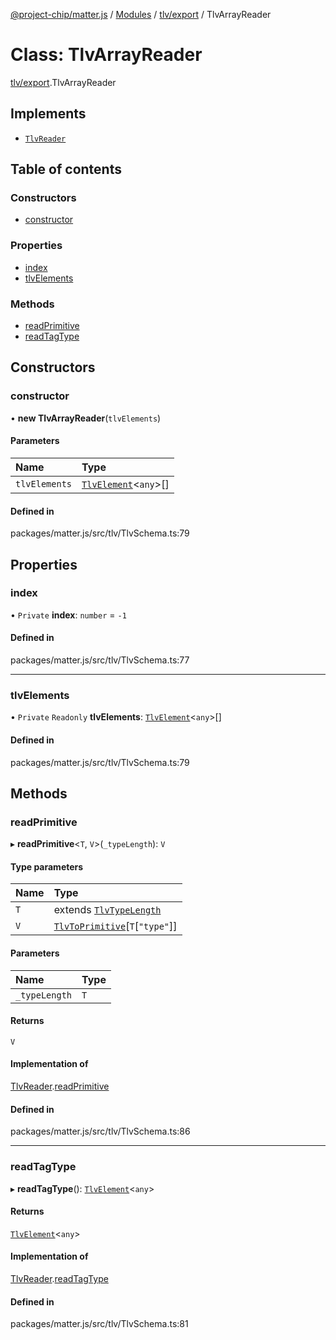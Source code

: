 [@project-chip/matter.js](../README.md) / [Modules](../modules.md) / [tlv/export](../modules/tlv_export.md) / TlvArrayReader

# Class: TlvArrayReader

[tlv/export](../modules/tlv_export.md).TlvArrayReader

## Implements

- [`TlvReader`](../interfaces/tlv_export.TlvReader.md)

## Table of contents

### Constructors

- [constructor](tlv_export.TlvArrayReader.md#constructor)

### Properties

- [index](tlv_export.TlvArrayReader.md#index)
- [tlvElements](tlv_export.TlvArrayReader.md#tlvelements)

### Methods

- [readPrimitive](tlv_export.TlvArrayReader.md#readprimitive)
- [readTagType](tlv_export.TlvArrayReader.md#readtagtype)

## Constructors

### constructor

• **new TlvArrayReader**(`tlvElements`)

#### Parameters

| Name | Type |
| :------ | :------ |
| `tlvElements` | [`TlvElement`](../modules/tlv_export.md#tlvelement)<`any`\>[] |

#### Defined in

packages/matter.js/src/tlv/TlvSchema.ts:79

## Properties

### index

• `Private` **index**: `number` = `-1`

#### Defined in

packages/matter.js/src/tlv/TlvSchema.ts:77

___

### tlvElements

• `Private` `Readonly` **tlvElements**: [`TlvElement`](../modules/tlv_export.md#tlvelement)<`any`\>[]

#### Defined in

packages/matter.js/src/tlv/TlvSchema.ts:79

## Methods

### readPrimitive

▸ **readPrimitive**<`T`, `V`\>(`_typeLength`): `V`

#### Type parameters

| Name | Type |
| :------ | :------ |
| `T` | extends [`TlvTypeLength`](../modules/tlv_export.md#tlvtypelength) |
| `V` | [`TlvToPrimitive`](../modules/tlv_export.md#tlvtoprimitive)[`T`[``"type"``]] |

#### Parameters

| Name | Type |
| :------ | :------ |
| `_typeLength` | `T` |

#### Returns

`V`

#### Implementation of

[TlvReader](../interfaces/tlv_export.TlvReader.md).[readPrimitive](../interfaces/tlv_export.TlvReader.md#readprimitive)

#### Defined in

packages/matter.js/src/tlv/TlvSchema.ts:86

___

### readTagType

▸ **readTagType**(): [`TlvElement`](../modules/tlv_export.md#tlvelement)<`any`\>

#### Returns

[`TlvElement`](../modules/tlv_export.md#tlvelement)<`any`\>

#### Implementation of

[TlvReader](../interfaces/tlv_export.TlvReader.md).[readTagType](../interfaces/tlv_export.TlvReader.md#readtagtype)

#### Defined in

packages/matter.js/src/tlv/TlvSchema.ts:81

